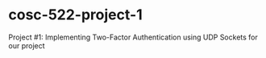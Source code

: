 # cosc-522-project-1
Project #1: Implementing Two-Factor Authentication using UDP Sockets for our project
